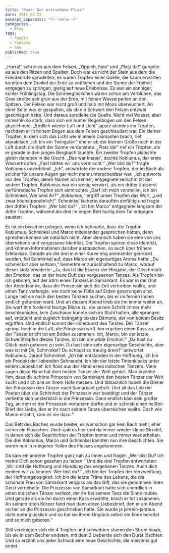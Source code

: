 ```yaml
---
title: "Post: Der ertrunkene Fluss"
date: 2011-09-22
excerpt_separator: "<!--more-->"
categories:
  - Blog
tags:
  - People
  - Fantasy
  - Sea
published: true
---
```


„Hurra!“ schrie es aus dem Felsen, „Yippieh, heio“ und „Platz da!“ gurgelte es aus den Ritzen und Spalten. Doch war es nicht der Stein aus dem die Freudenrufe sprudelten, es waren Tropfen einer Quelle, die kaum erwarten konnten dem Dunkel der Erde zu entfliehen und der Sonne der Freiheit entgegen zu springen, gierig auf neue Erlebnisse. Es war ein sonniger, kühler Frühlingstag. Die Schneeglöckchen waren schon am Verblühen, das Gras strotze satt grün aus der Erde, mit feinen Wasserperlen an den Spitzen. Der Felsen war nicht groß und halb mit Moos überwuchert. An einer Seite war er gespalten, als ob ein Schwert den Felsen entzwei  geschlagen hätte. Und daraus sprudelte die Quelle. Nicht viel Wasser, aber immerhin so stark, dass sich ein bunter Regenbogen um den Felsen abzeichnete. „Endlich wieder Luft und Licht“ japste atemlos ein Tropfen, nachdem er in hohem Bogen aus dem Felsen geschleudert war. Ein kleiner Tropfen, in dem sich das Licht wie in einem Diamanten brach, rief ataraktisch „ich bin ein Twingulär!“ ehe er ob der kleinen Größe noch in der Luft durch die Kraft der Sonne verdunstete. 
„Platz da!“ rief ein Tropfen, als er gerade in den jungen Bergbach tauchte. Ein zweiter Tropfen platschte gleich daneben in die Gischt. „Das war knapp“, dachte Koblumus, der erste Wassertropfen. „Fast hätten wir uns vermischt.“ „Wer bist du?“ fragte Koblumus unverblümt. „Ich“, antwortete der andere Tropfen, der im Bach als solcher für unsere Augen gar nicht mehr unterscheidbar war, „ich antworte nur den Tropfen, deren Namen ich kenne“, entgegnete verschmitzt der andere Tropfen. Koblumus war ein wenig verwirrt, als ein dritter äusserst verführerische Tropfen sich einmischte: „Darf ich mich vorstellen, ich bin Schminkel. Wer seid ihr?“ „Koblumus,“ ergriff unser Tropfen das Wort, „und zwar höchstpersönlich!“. Schminkel kicherte daraufhin einfältig und fragte den dritten Tropfen: „Wer bist du?“ „Ich bin Marco“ entgegnete langsam der dritte Tropfen, während die drei im engen Bett hurtig dem Tal entgegen sausten. 

Es ist ein bisschen gelogen, wenn ich behaupte, dass die Tropfen Koblumus, Schminkel und Marco miteinander gesprochen hätten, denn sprechen können sie natürlich nicht. Aber dennoch haben sie eine von uns übersehene und vergessene Identität. Die Tropfen spüren diese Identität, und können Informationen darüber austauschen, so auch über frühere Erlebnisse. Gerade als die drei in einer Kurve eng aneinander gedrückt wurden, fiel Schminkel auf, dass Marco ein eigenartiges Aroma hatte: „Du schmeckst aber seltsam,“ bemerkte er zurückhaltend zu Marco, worauf dieser stolz erwiderte: „Ja, das ist die Essenz der Hingabe, der Geschmack der Emotion, das ist der teure Duft des vergessenen Tanzes. Als Tropfen bin ich geboren, auf der Stirn eines Tänzers in Samarkant. Es war in der Glut der Abendsonne, dass die Prinzessin sich die Zeit vertreiben wollte, und einen Tanz verlangte, wie noch keine Füße auf Erden gesprungen sind. Lange ließ sie nach den besten Tänzern suchen, bis er im fernen Indien endlich gefunden ward. Und an diesem Abend trieb sie ihn immer weiter an.  Sie warf ihm fordernd feurige Blicke zu, die seinen Schritt  immer mehr beschleunigten, kein Zuschauer konnte sich im Stuhl halten, alle sprangen auf, entzückt und zugleich beängstig ob des Dämons, der von beiden Besitz ergriffen. Und endlich kommt der Höhepunkt des Tanzes. Der Tänzer springt hoch in die Luft, die Prinzessin wirft ihm ergeben einen Kuss zu, und der Tänzer bricht tot am Boden zusammen. Ich, Marco, bin der letzte Schweißtropfen dieses Tanzes, ich bin die wilde Emotion.“ „Da hast du Glück noch geboren zu sein. Du hast eine sehr eigenartige Geschichte, aber was ist mit Dir, Schminkel? Du schaust so traurig drein?“ antwortet Koblumus. Darauf Schminkel: „Ich bin entstanden in der Hoffnung, ich bin ein Produkt der liebenden Sehnsucht. Ich bin der letzte Tintenklecks unter einem Liebesbrief. Ich floss aus der Hand eines indischen Tänzers. Viele sagen diese Hand hat dem besten Tänzer der Welt gehört. Man erzählte ihm, dass die schöne Prinzessin von Samarkant den besten Tänzer der Welt sucht und sich alle an ihrem Hofe messen. Und tatsächlich haben die Diener der Prinzessin den Tänzer nach Samarkant geholt. Und all das Lob der Poeten über die Schönheit der Prinzessin war bestätigt und der Tänzer verliebte sich unsterblich in die Prinzessin. Dann endlich kam sein großer Tag, an dem er der Prinzessin vortanzen durfte und er schrieb einen heißen Brief der Liebe, den er ihr nach seinem Tanze überreichen wollte. Doch wie Marco erzählt, kam es nie dazu.“

Das Bett des Baches wurde breiter, es war schon gar kein Bach mehr, eher schon ein Flüsschen. Doch gab es hier und da immer wieder kleine Strudel, in denen sich die Geschichten der Tropfen immer und immer wiederholten. Die drei Koblumus, Marco und Schminkel kannten nun ihre Geschichten. Sie waren nun in ruhigeren Teilen des Flusses angekommen. 

Da kam ein anderer Tropfen ganz nah zu ihnen und fragte: „Wer bist Du? Ich meine Dich schon gesehen zu haben.“ Und die drei Tropfen antworteten: „Wir sind die Hoffnung und Handlung des vergebenen Tanzes. Auch dich meinen wir zu kennen. Wer bist du?“ „Ich bin der Tropfen der Verzweiflung, der Hoffnungslosigkeit. Ich bin die letzte Träne des Lebens, die die schönste Frau von Samarkant vergoss als das Gift, das sie genommen ihren Geist vernebelte. Die Prinzessin von Samarkant hatte sich unendlich in einen indischen Tänzer verliebt, der ihr bei seinem Tanz die Sinne raubte. Und gerade als sie ihn durch einen Kuss erwählte, brach er tot zusammen. An seinem toten Körper fand man dann einen Liebesbrief, den er am Abend vorher an die Prinzessin geschrieben hatte. Sie wurde ja jahrein-jahraus nicht mehr glücklich und so hat sie ihrem Unglück selbst ein Ende bereitet und so mich geboren.“

Still vereinigten sich die 4 Tropfen  und schwebten stumm den Strom hinab, bis sie in dem Becher endeten, mit dem 2 Liebende sich den Durst löschten. Und so erzählt uns jeder Schluck eine neue Geschichte, die meistens gut endet. 